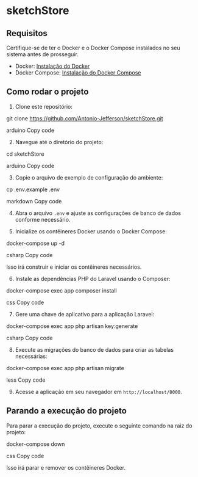 # sketchStore

## Requisitos

Certifique-se de ter o Docker e o Docker Compose instalados no seu sistema antes de prosseguir.

- Docker: [Instalação do Docker](https://docs.docker.com/get-docker/)
- Docker Compose: [Instalação do Docker Compose](https://docs.docker.com/compose/install/)

## Como rodar o projeto

1. Clone este repositório:

git clone https://github.com/Antonio-Jefferson/sketchStore.git

arduino
Copy code

2. Navegue até o diretório do projeto:

cd sketchStore

arduino
Copy code

3. Copie o arquivo de exemplo de configuração do ambiente:

cp .env.example .env

markdown
Copy code

4. Abra o arquivo `.env` e ajuste as configurações de banco de dados conforme necessário.

5. Inicialize os contêineres Docker usando o Docker Compose:

docker-compose up -d

csharp
Copy code

Isso irá construir e iniciar os contêineres necessários.

6. Instale as dependências PHP do Laravel usando o Composer:

docker-compose exec app composer install

css
Copy code

7. Gere uma chave de aplicativo para a aplicação Laravel:

docker-compose exec app php artisan key:generate

csharp
Copy code

8. Execute as migrações do banco de dados para criar as tabelas necessárias:

docker-compose exec app php artisan migrate

less
Copy code

9. Acesse a aplicação em seu navegador em `http://localhost/8000`.

## Parando a execução do projeto

Para parar a execução do projeto, execute o seguinte comando na raiz do projeto:

docker-compose down

css
Copy code

Isso irá parar e remover os contêineres Docker.